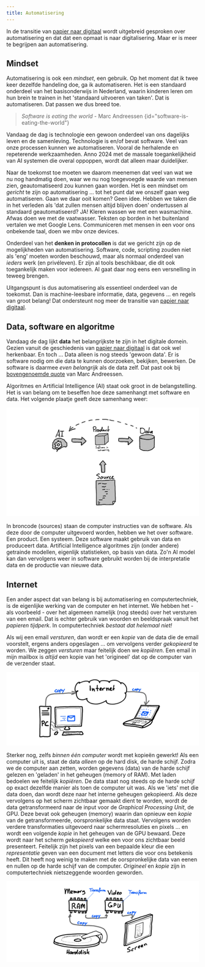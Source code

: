 ```yaml
---
title: Automatisering
---
```

In de transitie van [papier naar digitaal](./papier-naar-digitaal.md) wordt uitgebreid gesproken
over automatisering en dat dat een opmaat is naar digitalisering. Maar er is meer te begrijpen aan
automatisering.

## Mindset

Automatisering is ook een _mindset_, een gebruik. Op het moment dat ik twee keer dezelfde handeling
doe, ga ik automatiseren. Het is een standaard onderdeel van het basisonderwijs in Nederland, waarin
kinderen leren om hun brein te trainen in het 'standaard uitvoeren van taken'. Dat is automatiseren.
Dat passen we dus breed toe.

> _Software is eating the world_ - Marc Andreessen
{id="software-is-eating-the-world"}

Vandaag de dag is technologie een gewoon onderdeel van ons dagelijks leven en de samenleving.
Technologie is en/of bevat software. Veel van onze processen kunnen we automatiseren. Vooral de
herhalende en repeterende werkzaamheden. Anno 2024 met de massale toegankelijkheid van AI systemen
die overal oppoppen, wordt dat alleen maar duidelijker.

Naar de toekomst toe moeten we daarom meenemen dat veel van wat we nu nog handmatig doen, waar we nu
nog toegevoegde waarde van mensen zien, geautomatiseerd zou kunnen gaan worden. Het is een mindset
om _gericht_ te zijn op automatisering ... tot het punt dat we onszelf gaan weg automatiseren. Gaan
we daar ooit komen? Geen idee. Hebben we taken die in het verleden als 'dat zullen mensen altijd
blijven doen' ondertussen al standaard geautomatiseerd? JA! Kleren wassen we met een wasmachine.
Afwas doen we met de vaatwasser. Teksten op borden in het buitenland vertalen we met Google Lens.
Communiceren met mensen in een voor ons onbekende taal, doen we mbv onze devices.

Onderdeel van het **denken in protocollen** is dat we gericht zijn op de mogelijkheden van automatisering.
Software, code, scripting zouden niet als 'eng' moeten worden beschouwd, maar als normaal onderdeel
van _ieders_ werk (en privéleven). Er zijn al tools beschikbaar, die dit ook toegankelijk maken voor
iedereen. AI gaat daar nog eens een versnelling in teweeg brengen.

Uitgangspunt is dus automatisering als essentieel onderdeel van de toekomst. Dan is machine-leesbare
informatie, data, gegevens ... en regels van groot belang! Dat ondersteunt nog meer de transitie van
[papier naar digitaal](./papier-naar-digitaal.md).

## Data, software en algoritme

Vandaag de dag lijkt **data** het belangrijkste te zijn in het digitale domein. Gezien vanuit de
geschiedenis van [papier naar digitaal](./papier-naar-digitaal.md) is dat ook wel herkenbaar. En
toch ... Data alleen is nog steeds 'gewoon data'. Er is software nodig om die data te kunnen
doorzoeken, bekijken, bewerken. De software is daarmee _even belangrijk_ als de data zelf. Dat past
ook bij [bovengenoemde quote](#software-is-eating-the-world) van Marc Andreessen.

Algoritmes en Artificial Intelligence (AI) staat ook groot in de belangstelling. Het is van belang
om te beseffen hoe deze samenhangt met software en data. Het volgende plaatje geeft deze samenhang
weer:

![Source Software Data and Algorithm](images/automatisering-source-software-data-algoritme.png)

In broncode (sources) staan de computer instructies van de software. Als deze door de computer
uitgevoerd worden, hebben we het over software. Een product. Een systeem. Deze software maakt
gebruik van data en produceert data. Artificial Intelligence algoritmes zijn (onder andere)
getrainde modellen, eigenlijk statistieken, op basis van data. Zo'n AI model kan dan vervolgens weer
in software gebruikt worden bij de interpretatie data en de productie van nieuwe data.

## Internet

Een ander aspect dat van belang is bij automatisering en computertechniek, is de eigenlijke werking
van de computer en het internet. We hebben het - als voorbeeld - over het algemeen namelijk (nog
steeds) over het versturen van een email. Dat is echter gebruik van woorden en beeldspraak vanuit
het _papieren tijdperk_. In computertechniek _bestaat dat helemaal niet!_

Als wij een email _versturen_, dan wordt er een _kopie_ van de data die de email voorstelt, ergens
anders opgeslagen ... om vervolgens verder _gekopieerd_ te worden. We zeggen _versturen_ maar
feitelijk doen we _kopiëren_. Een email in mijn mailbox is _altijd_ een kopie van het 'origineel'
dat op de computer van de verzender staat.

![Internet](images/internet.png)

Sterker nog, zelfs _binnen één computer_ wordt met kopieën gewerkt! Als een computer uit is, staat
de data _alleen_ op de hard disk, de harde schijf. Zodra we de computer aan zetten, worden gegevens
(data) van de harde schijf gelezen en 'geladen' in het geheugen (memory of RAM). Met laden bedoelen
we feitelijk _kopiëren_. De data staat nog steeds op de harde schijf op exact dezelfde manier als
toen de computer uit was. Als we 'iets' met die data doen, dan wordt deze naar het interne geheugen
gekopieerd. Als deze vervolgens op het scherm zichtbaar gemaakt dient te worden, wordt de data
getransformeerd naar de input voor de _Graphical Processing Unit_, de GPU. Deze bevat ook geheugen
(memory) waarin dan opnieuw een _kopie_ van de getransformeerde, oorspronkelijke data staat.
Vervolgens worden verdere transformaties uitgevoerd naar schermresoluties en pixels ... en wordt een
volgende _kopie_ in het geheugen van de GPU bewaard. Deze wordt naar het scherm _gekopieerd_ welke
een voor ons zichtbaar beeld presenteert. Feitelijk zijn het pixels van een bepaalde kleur die een
_representatie_ geven van een document met letters die voor ons betekenis heeft. Dit heeft nog
weinig te maken met de oorspronkelijke data van eenen en nullen op de harde schijf van de computer.
_Origineel_ en _kopie_ zijn in computertechniek nietszeggende woorden geworden.

![Computer Hardware](images/computer-hardware.png)
